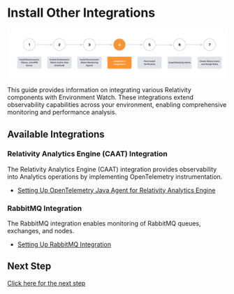 # Install Other Integrations

![](../resources/caat_environment_watch_setup.png)

This guide provides information on integrating various Relativity components with Environment Watch. These integrations extend observability capabilities across your environment, enabling comprehensive monitoring and performance analysis.

## Available Integrations

### Relativity Analytics Engine (CAAT) Integration 

The Relativity Analytics Engine (CAAT) integration provides observability into Analytics operations by implementing OpenTelemetry instrumentation.

- [Setting Up OpenTelemetry Java Agent for Relativity Analytics Engine](analytics/caat_environment_watch_setup.md)

### RabbitMQ Integration

The RabbitMQ integration enables monitoring of RabbitMQ queues, exchanges, and nodes.

- [Setting Up RabbitMQ Integration](rabbitmq/rabbitmq_integration.md)

## Next Step

[Click here for the next step](./environment-watch/post-install-verification.md)